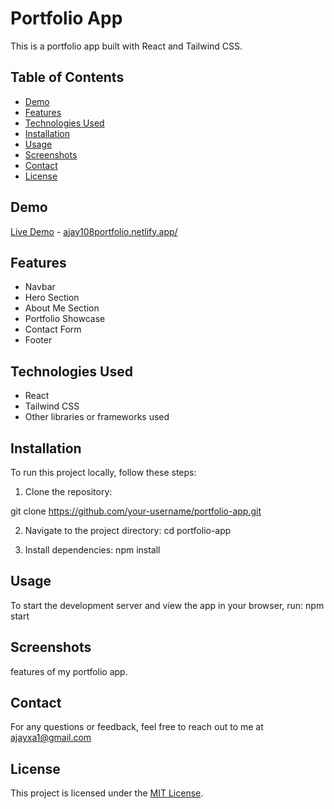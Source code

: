 # Portfolio App

This is a portfolio app built with React and Tailwind CSS.

## Table of Contents
- [Demo](#demo)
- [Features](#features)
- [Technologies Used](#technologies-used)
- [Installation](#installation)
- [Usage](#usage)
- [Screenshots](#screenshots)
- [Contact](#contact)
- [License](#license)

## Demo
[Live Demo](#) - [ajay108portfolio.netlify.app/](#)

## Features
- Navbar
- Hero Section
- About Me Section
- Portfolio Showcase
- Contact Form
- Footer

## Technologies Used
- React
- Tailwind CSS
- Other libraries or frameworks used

## Installation
To run this project locally, follow these steps:

1. Clone the repository:

 git clone https://github.com/your-username/portfolio-app.git

2. Navigate to the project directory:
    cd portfolio-app

3. Install dependencies:
    npm install

## Usage
To start the development server and view the app in your browser, run:
    npm start

## Screenshots
 features of my portfolio app.

## Contact
For any questions or feedback, feel free to reach out to me at ajayxa1@gmail.com

## License
This project is licensed under the [MIT License](LICENSE).
